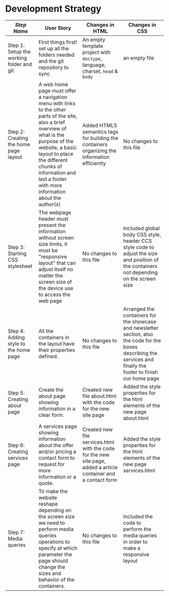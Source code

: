 # Development Strategy


| _Step Name_ | User Story | Changes in HTML | Changes in CSS |
| --- | --- | --- | --- |
| Step 1: Setup the working folder and git | First things first! set up all the folders needed and the git repository to sync | An empty template project with `doctype`, language, charset, `head` & `body` | an empty file |
| Step 2: Creating the home page layout | A web home page must offer a navigation menu with links to the other parts of the site, also a brief overview of what is the purpose of the website, a basic layout to place the different chunks of information and last a footer with more information about the author(s) | Added HTML5 semantics tags for building the containers organizing the information efficiently | No changes to this file |
| Step 3: Starting CSS stylesheet | The webpage header must present the information without screen size limits, it must be "responsive layout" that can adjust itself no matter the screen size of the device use to access the web page | No changes to this file | Included global body CSS style, header CCS style code to adjust the size and position of the containers not depending on the screen size |
| Step 4: Adding style to the home page | All the containers in the layout have their properties defined. | No changes to this file | Arranged the containers for the showcase and newsletter section, also the code for the boxes describing the services and finally the footer to finish our home page |
| Step 5: Creating about page | Create the about page showing information in a clear form. | Created new file about.html with the code for the new site page | Added the style properties for the html elements of the new page about.html |
| Step 6: Creating services page | A services page showing information about the offer and/or pricing a contact form to request for more information or a quote. | Created new file services.html with the code for the new site page, added a article container and a contact form | Added the style properties for the html elements of the new page services.html |
| Step 7: Media queries | To make the website reshape depending on the screen size we need to perform media queries operations to specify at which parameter the page should change the sizes and behavior of the containers. | No changes to this file | Included the code to perform the media queries in order to make a responsive layout |